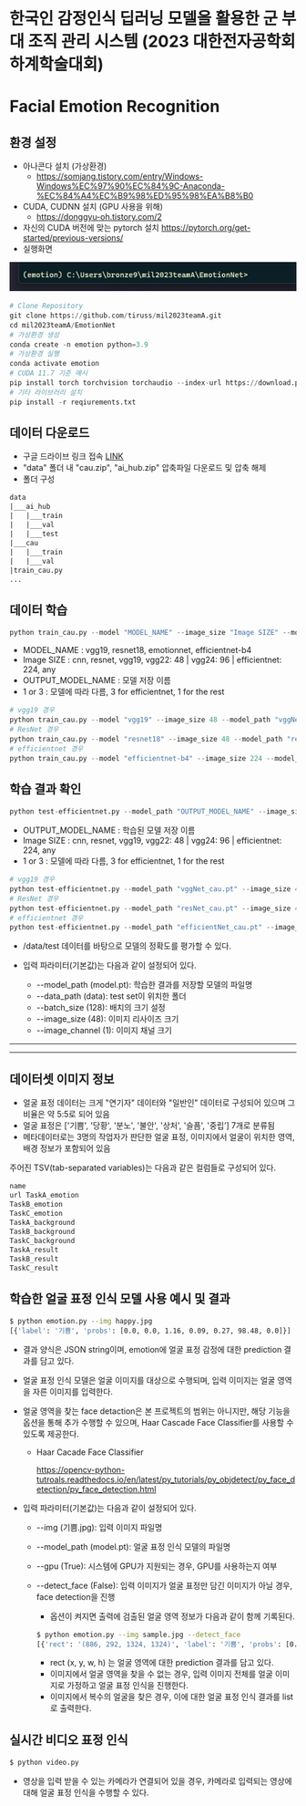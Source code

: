 # 한국인 감정인식 딥러닝 모델을 활용한 군 부대 조직 관리 시스템 (2023 대한전자공학회 하계학술대회)

# Facial Emotion Recognition

## 환경 설정
- 아나콘다 설치 (가상환경)
  - https://somjang.tistory.com/entry/Windows-Windows%EC%97%90%EC%84%9C-Anaconda-%EC%84%A4%EC%B9%98%ED%95%98%EA%B8%B0
- CUDA, CUDNN 설치 (GPU 사용을 위해)
  - https://donggyu-oh.tistory.com/2
- 자신의 CUDA 버전에 맞는 pytorch 설치 https://pytorch.org/get-started/previous-versions/
- 실행화면

<img src="imgs/terminal.jpg">

```python
# Clone Repository
git clone https://github.com/tiruss/mil2023teamA.git
cd mil2023teamA/EmotionNet
# 가상환경 생성
conda create -n emotion python=3.9
# 가상환경 실행
conda activate emotion
# CUDA 11.7 기준 예시
pip install torch torchvision torchaudio --index-url https://download.pytorch.org/whl/cu117
# 기타 라이브러리 설치
pip install -r reqiurements.txt
```

## 데이터 다운로드
- 구글 드라이브 링크 접속 [LINK](https://drive.google.com/drive/folders/14MVJA578jqM27MU5yzM8bTqk39INbG24?usp=share_link)
- "data" 폴더 내 "cau.zip", "ai_hub.zip" 압축파일 다운로드 및 압축 해제
- 폴더 구성
```
data
|___ai_hub
|   |___train
|   |___val
|   |___test
|___cau
|   |___train
|   |___val
|train_cau.py
...
```

## 데이터 학습

```python
python train_cau.py --model "MODEL_NAME" --image_size "Image SIZE" --model_path "OUTPUT_MODEL_NAME" --image_channel "1 or 3"
```
- MODEL_NAME : vgg19, resnet18, emotionnet, efficientnet-b4
- Image SIZE : cnn, resnet, vgg19, vgg22: 48 | vgg24: 96 | efficientnet: 224, any
- OUTPUT_MODEL_NAME : 모델 저장 이름
- 1 or 3 : 모델에 따라 다름, 3 for efficientnet, 1 for the rest

```python
# vgg19 경우
python train_cau.py --model "vgg19" --image_size 48 --model_path "vggNet_cau.pt" --image_channel 1
# ResNet 경우
python train_cau.py --model "resnet18" --image_size 48 --model_path "resNet_cau.pt" --image_channel 1
# efficientnet 경우
python train_cau.py --model "efficientnet-b4" --image_size 224 --model_path "efficientNet_cau.pt" --image_channel 3
```

## 학습 결과 확인

```python
python test-efficientnet.py --model_path "OUTPUT_MODEL_NAME" --image_size "Image SIZE" --image_channel "1 or 3"
```
- OUTPUT_MODEL_NAME : 학습된 모델 저장 이름
- Image SIZE : cnn, resnet, vgg19, vgg22: 48 | vgg24: 96 | efficientnet: 224, any
- 1 or 3 : 모델에 따라 다름, 3 for efficientnet, 1 for the rest

```python
# vgg19 경우
python test-efficientnet.py --model_path "vggNet_cau.pt" --image_size 48 --image_channel 1
# ResNet 경우
python test-efficientnet.py --model_path "resNet_cau.pt" --image_size 48 --image_channel 1
# efficientnet 경우
python test-efficientnet.py --model_path "efficientNet_cau.pt" --image_size 224 --image_channel 3
```


- /data/test 데이터를 바탕으로 모델의 정확도를 평가할 수 있다.
- 입력 파라미터(기본값)는 다음과 같이 설정되어 있다.

  - --model_path (model.pt): 학습한 결과를 저장할 모델의 파일명
  - --data_path (data): test set이 위치한 폴더
  - --batch_size (128): 배치의 크기 설정
  - --image_size (48): 이미지 리사이즈 크기
  - --image_channel (1): 이미지 채널 크기 
- - -
- - -
## 데이터셋 이미지 정보

- 얼굴 표정 데이터는 크게 "연기자" 데이터와 "일반인" 데이터로 구성되어 있으며 그 비율은 약 5:5로 되어 있음
- 얼굴 표정은 ['기쁨', '당황', '분노', '불안', '상처', '슬픔', '중립’] 7개로 분류됨
- 메타데이터로는 3명의 작업자가 판단한 얼굴 표정, 이미지에서 얼굴이 위치한 영역, 배경 정보가 포함되어 있음

주어진 TSV(tab-separated variables)는 다음과 같은 컬럼들로 구성되어 있다.

```
name
url	TaskA_emotion
TaskB_emotion
TaskC_emotion
TaskA_background
TaskB_background
TaskC_background
TaskA_result
TaskB_result
TaskC_result
```



## 학습한 얼굴 표정 인식 모델 사용 예시 및 결과

```sh
$ python emotion.py --img happy.jpg
[{'label': '기쁨', 'probs': [0.0, 0.0, 1.16, 0.09, 0.27, 98.48, 0.0]}]
```

- 결과 양식은 JSON string이며, emotion에 얼굴 표정 감정에 대한 prediction 결과를 담고 있다.
- 얼굴 표정 인식 모델은 얼굴 이미지를 대상으로 수행되며, 입력 이미지는 얼굴 영역을 자른 이미지를 입력한다.
- 얼굴 영역을 찾는 face detaction은 본 프로젝트의 범위는 아니지만, 해당 기능을 옵션을 통해 추가 수행할 수 있으며, Haar Cascade Face Classifier를 사용할 수 있도록 제공한다.

  - Haar Cacade Face Classifier

    https://opencv-python-tutroals.readthedocs.io/en/latest/py_tutorials/py_objdetect/py_face_detection/py_face_detection.html


- 입력 파라미터(기본값)는 다음과 같이 설정되어 있다.

  - --img (기쁨.jpg): 입력 이미지 파일명
  - --model_path (model.pt): 얼굴 표정 인식 모델의 파일명
  - --gpu (True): 시스템에 GPU가 지원되는 경우, GPU를 사용하는지 여부
  - --detect_face (False): 입력 이미지가 얼굴 표정만 담긴 이미지가 아닐 경우, face detection을 진행

    - 옵션이 켜지면 출력에 검출된 얼굴 영역 정보가 다음과 같이 함께 기록된다.

    ```sh
    $ python emotion.py --img sample.jpg --detect_face
    [{'rect': '(886, 292, 1324, 1324)', 'label': '기쁨', 'probs': [0.0, 0.0, 1.16, 0.09, 0.27, 98.48, 0.0]}]
    ```

    - rect (x, y, w, h) 는 얼굴 영역에 대한 prediction 결과를 담고 있다.
    - 이미지에서 얼굴 영역을 찾을 수 없는 경우, 입력 이미지 전체를 얼굴 이미지로 가정하고 얼굴 표정 인식을 진행한다.
    - 이미지에서 복수의 얼굴을 찾은 경우, 이에 대한 얼굴 표정 인식 결과를 list로 출력한다.

## 실시간 비디오 표정 인식

```sh
$ python video.py
```

* 영상을 입력 받을 수 있는 카메라가 연결되어 있을 경우, 카메라로 입력되는 영상에 대해 얼굴 표정 인식을 수행할 수 있다.

